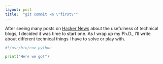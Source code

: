 ```yaml
---
layout: post
title:  "git commit -m \"first\""
---
```


After seeing many posts on [Hacker News](https://news.ycombinator.com)
about the usefulness of technical blogs, I decided it was time to
start one. As I wrap up my Ph.D., I'll write about different technical
things I have to solve or play with.

```python
#!/usr/bin/env python

print("Here we go!")
```
